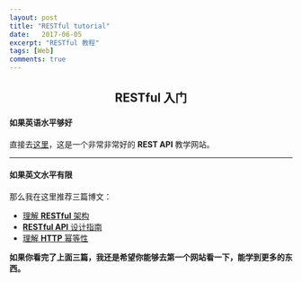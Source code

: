 ```yaml
---
layout: post
title: "RESTful tutorial"
date:   2017-06-05
excerpt: "RESTful 教程"
tags: [Web]
comments: true
---
```


<center><h2>RESTful 入门</h2></center>

<!--more-->

#### 如果英语水平够好
直接去[这里](http://www.restapitutorial.com/index.html)，这是一个非常非常好的 **REST API** 教学网站。

---

#### 如果英文水平有限
那么我在这里推荐三篇博文：

- [理解 **RESTful** 架构](http://www.ruanyifeng.com/blog/2011/09/restful)
- [**RESTful API** 设计指南](http://www.ruanyifeng.com/blog/2014/05/restful_api.html)
- [理解 **HTTP** 幂等性](http://www.cnblogs.com/weidagang2046/archive/2011/06/04/idempotence.html)

**如果你看完了上面三篇，我还是希望你能够去第一个网站看一下，能学到更多的东西。**